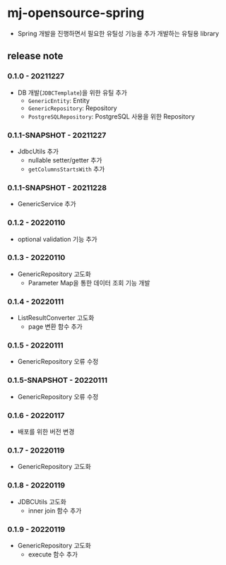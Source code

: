 # mj-opensource-spring
 - Spring 개발을 진행하면서 필요한 유틸성 기능을 추가 개발하는 유틸용 library


## release note
### 0.1.0 - 20211227
 + DB 개발(`JDBCTemplate`)을 위한 유틸 추가
   - `GenericEntity`: Entity
   - `GenericRepository`: Repository 
   - `PostgreSQLRepository`: PostgreSQL 사용을 위한 Repository

### 0.1.1-SNAPSHOT - 20211227
 + JdbcUtils 추가
   - nullable setter/getter 추가 
   - `getColumnsStartsWith` 추가

### 0.1.1-SNAPSHOT - 20211228
 + GenericService 추가

### 0.1.2 - 20220110
+ optional validation 기능 추가

### 0.1.3 - 20220110
+ GenericRepository 고도화
  - Parameter Map을 통한 데이터 조회 기능 개발 

### 0.1.4 - 20220111
+ ListResultConverter 고도화
  - page 변환 함수 추가 

### 0.1.5 - 20220111
+ GenericRepository 오류 수정

### 0.1.5-SNAPSHOT - 20220111
+ GenericRepository 오류 수정

### 0.1.6 - 20220117
+ 배포를 위한 버전 변경

### 0.1.7 - 20220119
+ GenericRepository 고도화

### 0.1.8 - 20220119
+ JDBCUtils 고도화
  - inner join 함수 추가 

### 0.1.9 - 20220119
+ GenericRepository 고도화
  - execute 함수 추가